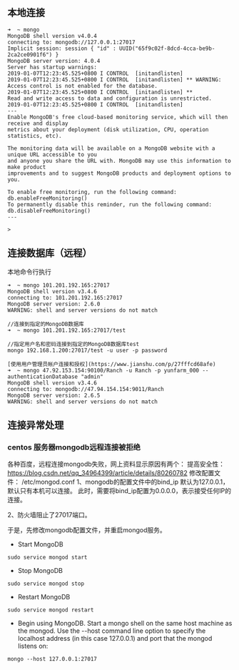 ## 本地连接
```
➜  ~ mongo
MongoDB shell version v4.0.4
connecting to: mongodb://127.0.0.1:27017
Implicit session: session { "id" : UUID("65f9c02f-8dcd-4cca-be9b-2ca2ce0901f6") }
MongoDB server version: 4.0.4
Server has startup warnings:
2019-01-07T12:23:45.525+0800 I CONTROL  [initandlisten]
2019-01-07T12:23:45.525+0800 I CONTROL  [initandlisten] ** WARNING: Access control is not enabled for the database.
2019-01-07T12:23:45.525+0800 I CONTROL  [initandlisten] **          Read and write access to data and configuration is unrestricted.
2019-01-07T12:23:45.525+0800 I CONTROL  [initandlisten]
---
Enable MongoDB's free cloud-based monitoring service, which will then receive and display
metrics about your deployment (disk utilization, CPU, operation statistics, etc).

The monitoring data will be available on a MongoDB website with a unique URL accessible to you
and anyone you share the URL with. MongoDB may use this information to make product
improvements and to suggest MongoDB products and deployment options to you.

To enable free monitoring, run the following command: db.enableFreeMonitoring()
To permanently disable this reminder, run the following command: db.disableFreeMonitoring()
---

>
```

## 连接数据库（远程）
本地命令行执行
```
➜  ~ mongo 101.201.192.165:27017
MongoDB shell version v3.4.6
connecting to: 101.201.192.165:27017
MongoDB server version: 2.6.0
WARNING: shell and server versions do not match

//连接到指定的MongoDB数据库
➜  ~ mongo 101.201.192.165:27017/test

//指定用户名和密码连接到指定的MongoDB数据库test
mongo 192.168.1.200:27017/test -u user -p password

[使用用户管理员帐户连接和授权](https://www.jianshu.com/p/27fffcd68afe)
➜  ~ mongo 47.92.153.154:90100/Ranch -u Ranch -p yunfarm_000 --authenticationDatabase "admin"
MongoDB shell version v3.4.6
connecting to: mongodb://47.94.154.154:9011/Ranch
MongoDB server version: 2.6.5
WARNING: shell and server versions do not match
```

## 连接异常处理
### centos 服务器mongodb远程连接被拒绝
各种百度，远程连接mongodb失败，网上资料显示原因有两个：
提高安全性：https://blog.csdn.net/qq_34964399/article/details/80260782
修改配置文件：
/etc/mongod.conf
1、mongodb的配置文件中的bind_ip 默认为127.0.0.1，默认只有本机可以连接。  此时，需要将bind_ip配置为0.0.0.0，表示接受任何IP的连接。

2、防火墙阻止了27017端口。

于是，先修改mongodb配置文件，并重启mongod服务。

* Start MongoDB
```
sudo service mongod start
```

* Stop MongoDB
```
sudo service mongod stop
```

* Restart MongoDB
```
sudo service mongod restart
```

* Begin using MongoDB.
Start a mongo shell on the same host machine as the mongod. Use the --host command line option to specify the localhost address (in this case 127.0.0.1) and port that the mongod listens on:
```
mongo --host 127.0.0.1:27017
```